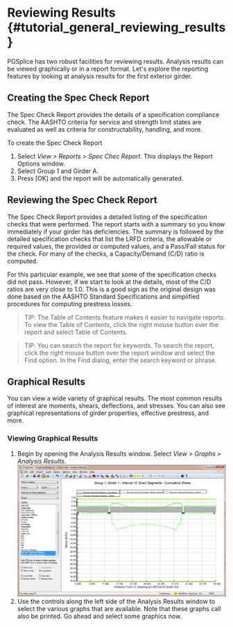 Reviewing Results {#tutorial_general_reviewing_results}
==============================
PGSplice has two robust facilities for reviewing results. Analysis results can be viewed graphically or in a report format. Let's explore the reporting features by looking at analysis results for the first exterior girder.


Creating the Spec Check Report
------------------------------
The Spec Check Report provides the details of a specification compliance check. The AASHTO criteria for service and strength limit states are evaluated as well as criteria for constructability, handling, and more.

To create the Spec Check Report
1. Select *View > Reports > Spec Chec Report*. This displays the Report Options window.
2. Select Group 1 and Girder A.
3. Press [OK] and the report will be automatically generated.

Reviewing the Spec Check Report
----------------------------
The Spec Check Report provides a detailed listing of the specification checks that were performed. The report starts with a summary so you know immediately if your girder has deficiencies. The summary is followed by the detailed specification checks that list the LRFD criteria, the allowable or required values, the provided or computed values, and a Pass/Fail status for the check. For many of the checks, a Capacity/Demand (C/D) ratio is computed.

For this particular example, we see that some of the specification checks did not pass. However, if we start to look at the details, most of the C/D ratios are very close to 1.0. This is a good sign as the original design was done based on the AASHTO Standard Specifications and simplified procedures for computing prestress losses. 

> TIP: The Table of Contents feature makes it easier to navigate reports. To view the Table of Contents, click the right mouse button over the report and select Table of Contents.

> TIP: You can search the report for keywords. To search the report, click the right mouse button over the report window and select the Find option. In the Find dialog, enter the search keyword or phrase.

Graphical Results
------------------
You can view a wide variety of graphical results. The most common results of interest are moments, shears, deflections, and stresses. You can also see graphical representations of girder properties, effective prestress, and more.

### Viewing Graphical Results ###
1. Begin by opening the Analysis Results window. Select *View > Graphs > Analysis Results*. ![](Tutorial_General_Analysis_Results.png)
2. Use the controls along the left side of the Analysis Results window to select the various graphs that are available. Note that these graphs call also be printed. Go ahead and select some graphics now.

